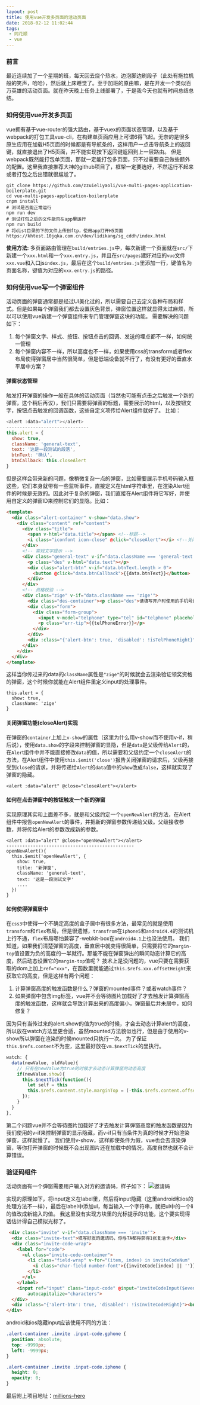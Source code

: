 ```yaml
---
layout: post
title: 使用vue开发多页面的活动页面
date: 2018-02-12 11:02:44
tags:
 - 同花顺
 - vue
---
```


### 前言
最近连续加了一个星期的班，每天回去烧个热水，边泡脚边刷段子（此处有拖拉机般的笑声，哈哈），然后就上床睡觉了。至于加班的原由嘛，是在开发一个类似百万英雄的活动页面。就在昨天晚上任务上线部署了，于是我今天也就有时间总结总结。

### 如何使用vue开发多页面
vue拥有基于vue-router的强大路由，基于vuex的页面状态管理，以及基于webpack的打包工具vue-cli，在构建单页面应用上可谓6得飞起。无奈的是很多原生应用在加载H5页面的时候都是有导航条的，这样用户一点击导航条上的返回键，就直接退出了H5页面，并不能实现按下返回键返回到上一层路由。
但是webpack既然能打包单页面，那就一定能打包多页面，只不过需要自己做些额外的配置。这里我直接推荐大神的github项目了，框架一定要选好，不然运行不起来或者打包之后出错就很尴尬了。
```
git clone https://github.com/zzuieliyaoli/vue-multi-pages-application-boilerplate.git
cd vue-multi-pages-application-boilerplate
cnpm install
# 测试是否能正常运行
npm run dev
# 测试打包之后的文件能否在app里运行
npm run build
# 将dist目录的下的文件上传到ftp，使用app打开H5页面
https://khtest.10jqka.com.cn/dev/lidikang/sg_cddh/index.html
```
**使用方法:**
多页面路由管理在`build/entries.js`中，每次新建一个页面就在`src/`下新建一个`xxx.html`和一个`xxx.entry.js`，并且在`src/pages`建好对应的`vue`文件`xxx.vue`和入口js`index.js`，最后在这个`build/entries.js`里添加一行，键值名为页面名称，键值为对应的`xxx.entry.js`的路径。

### 如何使用vue写一个弹窗组件
活动页面的弹窗通常都是经过UI美化过的，所以需要自己去定义各种布局和样式。但是如果每个弹窗我们都去设置灰色背景，弹窗位置这样就显得太过麻烦，所以可以使用vue新建一个弹窗组件来专门管理弹窗这块的功能。
需要解决的问题如下：
1. 每个弹窗文字、样式、按钮、按钮点击的回调、发送的埋点都不一样，如何统一管理
2. 每个弹窗内容不一样，所以高度也不一样，如果使用css的transform或者flex布局使得弹窗居中当然很简单，但是低端设备就不行了，有没有更好的垂直水平居中方案？

#### 弹窗状态管理
触发打开弹窗的操作一般在具体的活动页面（当然也可能有点击之后触发一个新的弹窗，这个稍后再议），我们只需要将弹窗的标题，需要展示的html，以及按钮文字，按钮点击触发的回调函数，这些自定义项传给Alert组件就好了。
比如：
```js
<alert :data="alert"></alert>
-------------------------------
this.alert = {
  show: true,
  className: 'general-text',
  text: '这是一段测试的段落',
  btnText: '确认',
  btnCallback: this.closeAlert
}
```
但是这样会带来新的问题，像稍微复杂一点的弹窗，比如需要展示手机号码输入框这些，它们本身就带有一些监听事件，直接定义在html字符串里，在渲染Alert组件的时候是无效的。因此对于复杂的弹窗，我们直接在Alert组件将它写好，并使用自定义的弹窗ID来控制它们的显隐。比如：
```html
<template>
  <div class="alert-container" v-show="data.show">
    <div class="content" ref="content">
      <div class="title">
        <span v-html="data.title"></span> <!--标题-->
        <i class="iconfont icon-close" @click="closeAlert"></i> <!--关闭按钮-->
      </div>
      <!-- 常规文字提示 -->
      <div class="general-text" v-if="data.className === 'general-text'">
        <p class="des" v-html="data.text"></p>
        <div class="alert-btn" v-if="data.btnText.length > 0">
          <button @click="data.btnCallback">{{data.btnText}}</button>
        </div>
      </div>
      <!-- 资格校验 -->
      <div class="zige" v-if="data.className === 'zige'">
        <div class="des-container"><p class="des">请填写开户时使用的手机号进行身份验证</p></div>
        <div class="form">
          <div class="form-group">
            <input v-model="telphone" type="tel" id="telphone" placeholder="请输入您的手机号" @input="telphoneInput($event)">
            <p class="err-tip">{{telPhoneError}}</p>
          </div>
        </div>
        <div :class="{'alert-btn': true, 'disabled': !isTelPhoneRight}"><button @click="doZigeCheck">确定</button></div>
      </div>
    </div>
  </div>
</template>
```
这样当你传过来的data的`className`属性是`"zige"`的时候就会去渲染验证领奖资格的弹窗，这个时候你就能在Alert组件里定义input的处理事件。
```
this.alert = {
  show: true,
  className: 'zige'
}
```

#### 关闭弹窗功能(closeAlert)实现
在弹窗的`container`上加上`v-show`的属性（这里为什么用v-show而不使用v-if，稍后说），使用`data.show`的字段来控制弹窗的显隐，但是`data`是父级传给`Alert`的，在`Aler`t组件中并不能直接修改`data`的值，所以需要和父级约定一个`closeAlert`的方法，在Alert组件中使用`this.$emit('close')`报告关闭弹窗的请求后，父级再接受到`close`的请求，并将传递给`Alert`的`data`值中的`show`改成`false`，这样就实现了弹窗的隐藏。
```
<alert :data="alert" @close="closeAlert"></alert>
```

#### 如何在点击弹窗中的按钮触发一个新的弹窗
实现原理其实和上面差不多，就是和父级约定一个`openNewAlert`的方法，在Alert组件中报告`openNewAlert`的事件，并把新的弹窗参数传递给父级。父级接收参数，并将传给Alert的参数改成新的参数。
```
<alert :data="alert" @close="openNewAlert"></alert>
------------------------------------------------
openNewAlert(){
  this.$emit('openNewAlert', {
    show: true,
    title: '新弹窗',
    className: 'general-text',
    text: '这是一段测试文字'
    ....
  })
}
```

#### 如何使得弹窗居中
在`css3`中使得一个不确定高度的盒子居中有很多方法，最常见的就是使用`transform`和`flex`布局，但是很遗憾，`transfrom`在`iphone5`和`android4.4`的测试机上行不通，`flex`布局哪怕兼容了-webkit-box在`android4.1`上也没法使用。
我们知道，如果我们清楚弹窗的高度，垂直居中就变得很简单，只需要将它的`margin-top`值设置为负的高度的一半就行。那能不能在弹窗弹出的瞬间动态计算它的高度，然后动态设置它的`margin-top`值呢？
技术上是没问题的，vue只要在需要获取的dom上加上`ref="xxx"`，在函数里就能通过`this.$refs.xxx.offsetHeight`来获取它的高度，但是这样有两个问题：
1. 计算弹窗高度的触发函数是什么？弹窗的mounted事件？或者watch事件？
2. 如果弹窗中包含img标签，vue并不会等待图片加载好了才去触发计算弹窗高度的触发函数，这样就会导致计算出来的高度偏小，弹窗最后并未居中，如何修复？

因为只有当传过来的alert.show的值为true的时候，才会去动态计算alert的高度，所以放在watch方法里更合适，虽然mounted方法貌似也行，但是由于使用的v-show所以弹窗在渲染的时候mounted只执行一次。
为了保证`this.$refs.content`不为空，这里最好放在`vm.$nextTick`的里执行。
```js
watch: {
  data(newValue, oldValue){
    // 只有在newValue为true的时候才去动态计算弹窗的动态高度
    if(newValue.show){
      this.$nextTick(function(){
        let self = this
        this.$refs.content.style.marginTop = (-this.$refs.content.offsetHeight/2) + 'px';
      });
    }
  }
},
```
第二个问题vue并不会等待图片加载好了才去触发计算弹窗高度的触发函数是因为我们使用的v-if来控制弹窗的显示隐藏，而v-if只有当条件为真的时候才开始渲染弹窗，这样就慢了。
我们使用v-show，这样即使条件为假，vue也会去渲染弹窗，等你打开弹窗的时候既不会出现图片还在加载中的情况，高度自然也就不会计算错误。

### 验证码组件
活动页面有一个弹窗需要用户输入对方的邀请码，样子如下：
![邀请码](https://fs.andylistudio.com/blog/2018/02/12/invite_alert.PNG)

实现的原理如下，将input定义在label里，然后将input隐藏（这里android和ios的处理方法不一样），最后在label中添加ul，每当输入一个字符串，就把ul中的一个li的值改成新输入的值。
我这里没有实现方块里的光标提示的功能，这个要实现得话估计得自己模拟光标了。
```html
 <div class="invite" v-if="data.className === 'invite'">
  <div class="invite-text">填写好友的邀请码，你与TA都将获得1张复活卡</div>
  <div class="invite-code-wrap">
    <label for="code">
      <ul class="invite-code-container">
        <li class="field-wrap" v-for="(item, index) in inviteCodeNum" :key="index">
          <i class="char-field number-font">{{inviteCode[index] || ''}}</i>
        </li>
      </ul>
    </label>
    <input ref="input" class="input-code" @input="inviteCodeInput($event)" v-model="inviteCode" id="code" name="code" type="text" :maxlength="inviteCodeNum" autofocus="autofocus" autocorrect="off" autocomplete="off"
        autocapitalize="characters">
  </div>
  <div :class="{'alert-btn': true, 'disabled': !isInviteCodeRight}"><button @click="acceptInvite">确定</button></div>
</div>
```
android和ios隐藏input应该使用不同的方法：
```css
.alert-container .invite .input-code.gphone {
  position: absolute;
  top: -9999px;
  left: -9999px;
}

.alert-container .invite .input-code.iphone {
  height: 0;
  opacity: 0;
}

```

最后附上项目地址：[millions-hero](http://gitlab.khweb.com/lidikang/millions-hero)


